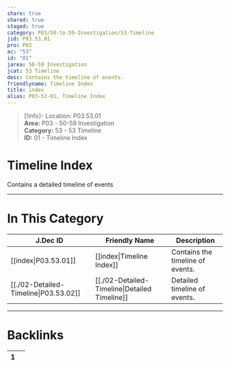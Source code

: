 ```yaml
---  
share: true  
shared: true  
staged: true  
category: P03/50-to-59-Investigation/53-Timeline  
jid: P03.53.01  
pro: P03  
ac: "53"  
id: "01"  
jarea: 50-59 Investigation  
jcat: 53 Timeline  
desc: Contains the timeline of events.  
friendlyname: Timeline Index  
title: index  
alias: P03-53-01, Timeline Index  
---  
```

  
>[!info]- Location: P03.53.01  
>**Area:** P03 - 50-59 Investigation  
>**Category:** 53 - 53 Timeline  
>**ID:** 01 - Timeline Index  
  
# Timeline Index  
  
Contains a detailed timeline of events  
   
  
  
---  
# In This Category  
  
| J.Dec ID                                                                                            | Friendly Name                                                                                               | Description                      |  
| --------------------------------------------------------------------------------------------------- | ----------------------------------------------------------------------------------------------------------- | -------------------------------- |  
| [[index\|P03.53.01]]                | [[index\|Timeline Index]]                   | Contains the timeline of events. |  
| [[./02-Detailed-Timeline\|P03.53.02]] | [[./02-Detailed-Timeline\|Detailed Timeline]] | Detailed timeline of events.     |  
  
  
---  
# Backlinks  
<div><table class="dataview table-view-table"><thead class="table-view-thead"><tr class="table-view-tr-header"><th class="table-view-th"><span></span><span class="dataview small-text">1</span></th><th class="table-view-th"><span></span></th></tr></thead><tbody class="table-view-tbody"></tbody></table></div>